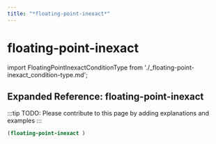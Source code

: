 ```yaml
---
title: "*floating-point-inexact*"
---
```


# floating-point-inexact

import FloatingPointInexactConditionType from './_floating-point-inexact_condition-type.md';

<FloatingPointInexactConditionType />

## Expanded Reference: floating-point-inexact

:::tip
TODO: Please contribute to this page by adding explanations and examples
:::

```lisp
(floating-point-inexact )
```
